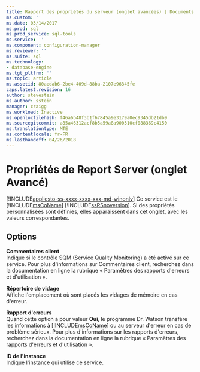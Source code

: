 ```yaml
---
title: Rapport des propriétés du serveur (onglet avancées) | Documents Microsoft
ms.custom: ''
ms.date: 03/14/2017
ms.prod: sql
ms.prod_service: sql-tools
ms.service: ''
ms.component: configuration-manager
ms.reviewer: ''
ms.suite: sql
ms.technology:
- database-engine
ms.tgt_pltfrm: ''
ms.topic: article
ms.assetid: 80aedab6-2be4-409d-88ba-2107e96345fe
caps.latest.revision: 16
author: stevestein
ms.author: sstein
manager: craigg
ms.workload: Inactive
ms.openlocfilehash: f46a6b48f3b1f67845a9e3179a0ec9345db21db9
ms.sourcegitcommit: a85a46312acf8b5a59a8a900310cf088369c4150
ms.translationtype: MTE
ms.contentlocale: fr-FR
ms.lasthandoff: 04/26/2018
---
```

# <a name="report-server-properties-advanced-tab"></a>Propriétés de Report Server (onglet Avancé)
[!INCLUDE[appliesto-ss-xxxx-xxxx-xxx-md-winonly](../../includes/appliesto-ss-xxxx-xxxx-xxx-md-winonly.md)]
  Ce service est le [!INCLUDE[msCoName](../../includes/msconame-md.md)] [!INCLUDE[ssRSnoversion](../../includes/ssrsnoversion-md.md)]. Si des propriétés personnalisées sont définies, elles apparaissent dans cet onglet, avec les valeurs correspondantes.  
  
## <a name="options"></a>Options  
 **Commentaires client**  
 Indique si le contrôle SQM (Service Quality Monitoring) a été activé sur ce service. Pour plus d'informations sur Commentaires client, recherchez dans la documentation en ligne la rubrique « Paramètres des rapports d'erreurs et d'utilisation ».  
  
 **Répertoire de vidage**  
 Affiche l'emplacement où sont placés les vidages de mémoire en cas d'erreur.  
  
 **Rapport d'erreurs**  
 Quand cette option a pour valeur **Oui**, le programme Dr. Watson transfère les informations à [!INCLUDE[msCoName](../../includes/msconame-md.md)] ou au serveur d'erreur en cas de problème sérieux. Pour plus d'informations sur les rapports d'erreurs, recherchez dans la documentation en ligne la rubrique « Paramètres des rapports d'erreurs et d'utilisation ».  
  
 **ID de l'instance**  
 Indique l'instance qui utilise ce service.  
  
  
